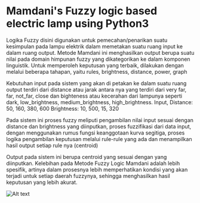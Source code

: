 # Mamdani's Fuzzy logic based electric lamp using Python3

Logika Fuzzy disini digunakan untuk pemecahan/penarikan suatu kesimpulan pada lampu elektrik dalam memetakan suatu ruang input ke dalam ruang output. Metode Mamdani ini menghasilkan output berupa suatu nilai pada domain himpunan fuzzy yang dikategorikan ke dalam komponen linguistik.
Untuk memperoleh keputusan yang terbaik, dilakukan dengan melalui beberapa tahapan, yaitu rules, brightness, distance, power, graph

Kebutuhan input pada sistem yang akan di petakan ke dalam suatu ruang output terdiri dari distance atau jarak antara nya yang terdiri dari very far, far, not_far, close dan bighteness atau kecerahan dari lampunya seperti dark, low_brightness, medium_brightness, high_brightness. 
Input,
Distance: 50, 160, 380, 600
Brightness: 10, 500, 15, 320

Pada sistem ini proses fuzzy meliputi pengambilan nilai input sesuai dengan distance dan brightness yang diinputkan, proses fuzzifikasi dari data input, dengan menggunakan rumus fungsi keanggotaan kurva segitiga, proses logika pengambilan keputusan melalui rule-rule yang ada dan menampilkan hasil output setiap rule nya (centroid)

Output pada sistem ini berupa centroid yang sesuai dengan yang diinputkan. Kelebihan pada Metode Fuzzy Logic Mamdani adalah lebih spesifik, artinya dalam prosesnya lebih memperhatikan kondisi yang akan terjadi untuk setiap daerah fuzzynya, sehingga menghasilkan hasil keputusan yang lebih akurat.

![Alt text](/../output/path/to/output.png)


